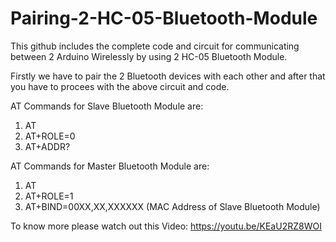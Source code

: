 # Pairing-2-HC-05-Bluetooth-Module
This github includes the complete code and circuit for communicating between 2 Arduino Wirelessly by using 2 HC-05 Bluetooth Module.

Firstly we have to pair the 2 Bluetooth devices with each other and after that you have to procees with the above circuit and code.

AT Commands for Slave Bluetooth Module are:
1) AT
2) AT+ROLE=0
3) AT+ADDR?

AT Commands for Master Bluetooth Module are:
1) AT
2) AT+ROLE=1
3) AT+BIND=00XX,XX,XXXXXX (MAC Address of Slave Bluetooth Module)

To know more please watch out this Video: https://youtu.be/KEaU2RZ8WOI
